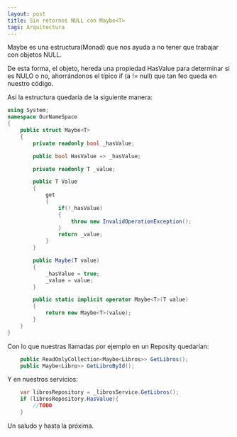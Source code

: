 ```yaml
---
layout: post
title: Sin retornos NULL con Maybe<T>
tags: Arquitectura
---
```

Maybe es una estructura(Monad) que nos ayuda a no tener que trabajar con objetos NULL.

De esta forma, el objeto, hereda una propiedad HasValue para determinar si es NULO o no, ahorrándonos el típico if (a != null) que tan feo queda en nuestro código.

Así la estructura quedaría de la siguiente manera:

~~~csharp
using System;
namespace OurNameSpace
{
    public struct Maybe<T>
    {
        private readonly bool _hasValue;

        public bool HasValue => _hasValue;

        private readonly T _value;

        public T Value
        {
            get
            {
                if(!_hasValue)
                {
                    throw new InvalidOperationException();
                }
                return _value;
            }
        }

        public Maybe(T value)
        {
            _hasValue = true;
            _value = value;
        }

        public static implicit operator Maybe<T>(T value)
        {
            return new Maybe<T>(value);
        }
    }
}
~~~

Con lo que nuestras llamadas por ejemplo en un Reposity quedarían:

~~~csharp
    public ReadOnlyCollection<Maybe<Libros>> GetLibros();
    public Maybe<Libro>> GetLibroById();
~~~

Y en nuestros servicios:

~~~csharp
    var librosRepository = _librosService.GetLibros();
    if (librosRepository.HasValue){
        //TODO
    }
~~~

Un saludo y hasta la próxima.